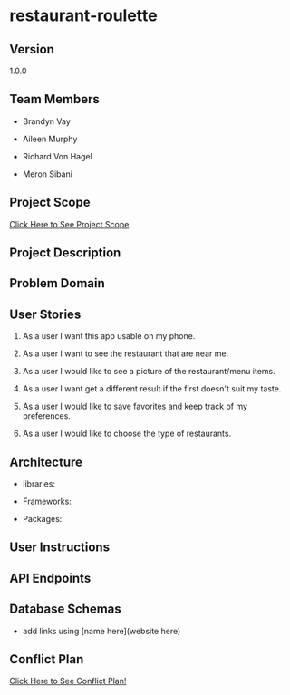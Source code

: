 # restaurant-roulette

## Version

1.0.0

## Team Members

* Brandyn Vay

* Aileen Murphy

* Richard Von Hagel

* Meron Sibani

## Project Scope

[Click Here to See Project Scope](https://github.com/KlNGU/restaurant-roulette/blob/development/project-scope.md)

## Project Description

## Problem Domain

## User Stories

1. As a user I want this app usable on my phone.

2. As a user I want to see the restaurant that are near me.

3. As a user I would like to see a picture of the restaurant/menu items.

4. As a user I want get a different result if the first doesn't suit my taste.

5. As a user I would like to save favorites and keep track of my preferences.

6. As a user I would like to choose the type of restaurants.

## Architecture

* libraries:

* Frameworks:

* Packages:

## User Instructions

## API Endpoints

## Database Schemas

* add links using [name here](website here)

## Conflict Plan

[Click Here to See Conflict Plan!](https://github.com/KlNGU/restaurant-roulette/blob/development/conflict-plan.md)
